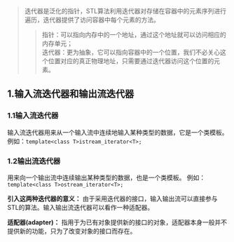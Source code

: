>迭代器是泛化的指针，STL算法利用迭代器对存储在容器中的元素序列进行遍历，迭代器提供了访问容器中每个元素的方法。
>>指针：可以指向内存中的一个地址，通过这个地址就可以访问相应的内存单元；</br>
>>迭代器：更为抽象，它可以指向容器中的一个位置，我们不必关心这个位置对应的真正物理地址，只需要通过迭代器访问这个位置的元素。
## 1.输入流迭代器和输出流迭代器
### 1.1输入流迭代器
输入流迭代器用来从一个输入流中连续地输入某种类型的数据，它是一个类模板。
例如：`template<class T>istream_iterator<T>;`

### 1.2输出流迭代器
用来向一个输出流中连续输出某种类型的数据，也是一个类模板。
例如：`template<class T>ostream_iterator<T>;`

**引入这两种迭代器的意义：** 由于采用迭代器的接口，输入输出流可以直接参与STL的算法。输入输出流迭代器可以看作一种适配器。

**适配器(adapter)：** 指用于为已有对象提供新的接口的对象，适配器本身一般并不提供新的功能，只为了改变对象的接口而存在。

